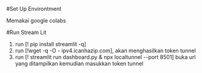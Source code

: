 #Set Up Environtment

Memakai google colabs

#Run Stream Lit

1. run [! pip install streamlit -q]
2. run [!wget -q -O - ipv4.icanhazip.com], akan menghasilkan token tunnel
3. run [! streamlit run dashboard.py & npx localtunnel --port 8501] buka url yang ditampilkan kemudian masukkan token tunnel
